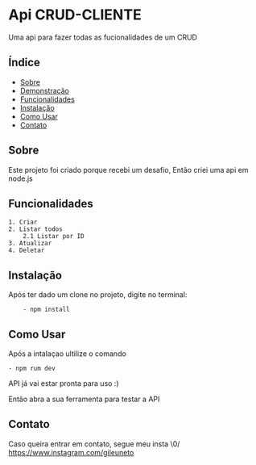 # Api CRUD-CLIENTE

Uma api para fazer todas as fucionalidades de um CRUD 

## Índice

- [Sobre](#sobre)
- [Demonstração](#demonstração)
- [Funcionalidades](#funcionalidades)
- [Instalação](#instalação)
- [Como Usar](#como-usar)
- [Contato](#contato)

## Sobre

Este projeto foi criado porque recebi um desafio, Então criei uma api em node.js 

## Funcionalidades

    1. Criar
    2. Listar todos
        2.1 Listar por ID
    3. Atualizar
    4. Deletar

## Instalação

Após ter dado um clone no projeto, digite no terminal:

        - npm install

## Como Usar

Após a intalaçao ultilize o comando

    - npm rum dev
    
API já vai estar pronta para uso :)

Então abra a sua ferramenta para testar a API

## Contato

Caso queira entrar em contato, segue meu insta \0/
https://www.instagram.com/gileuneto

